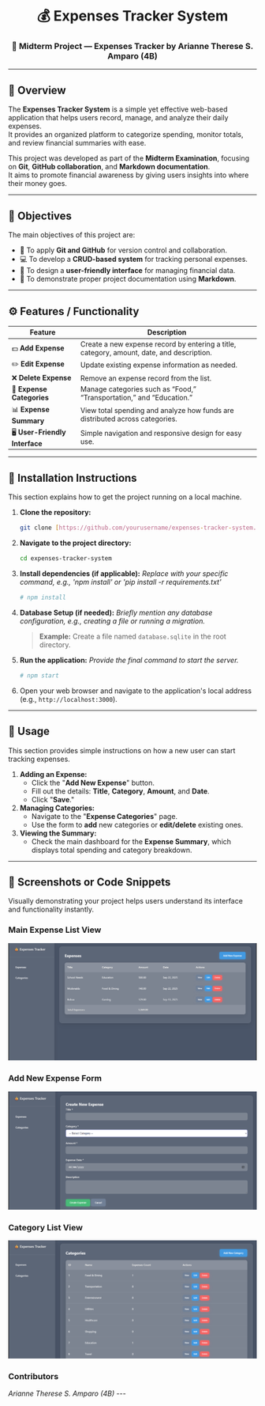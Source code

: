 <h1 align="center">💰 <b>Expenses Tracker System</b></h1>
<h3 align="center">🧾 Midterm Project — Expenses Tracker by <b>Arianne Therese S. Amparo (4B)</b></h3>

---

## 📘 Overview

The **Expenses Tracker System** is a simple yet effective web-based application that helps users record, manage, and analyze their daily expenses.  
It provides an organized platform to categorize spending, monitor totals, and review financial summaries with ease.

This project was developed as part of the **Midterm Examination**, focusing on **Git**, **GitHub collaboration**, and **Markdown documentation**.  
It aims to promote financial awareness by giving users insights into where their money goes.

---

## 🎯 Objectives

The main objectives of this project are:

- 📁 To apply **Git and GitHub** for version control and collaboration.
- 💻 To develop a **CRUD-based system** for tracking personal expenses.
- 🧭 To design a **user-friendly interface** for managing financial data.
- 📝 To demonstrate proper project documentation using **Markdown**.

---

## ⚙️ Features / Functionality

| Feature | Description |
|----------|-------------|
| 💵 **Add Expense** | Create a new expense record by entering a title, category, amount, date, and description. |
| ✏️ **Edit Expense** | Update existing expense information as needed. |
| ❌ **Delete Expense** | Remove an expense record from the list. |
| 📁 **Expense Categories** | Manage categories such as “Food,” “Transportation,” and “Education.” |
| 📊 **Expense Summary** | View total spending and analyze how funds are distributed across categories. |
| 🖥️ **User-Friendly Interface** | Simple navigation and responsive design for easy use. |

---

## 💾 Installation Instructions
This section explains how to get the project running on a local machine.

1.  **Clone the repository:**
    ```bash
    git clone [https://github.com/yourusername/expenses-tracker-system.git](https://github.com/yourusername/expenses-tracker-system.git)
    ```
2.  **Navigate to the project directory:**
    ```bash
    cd expenses-tracker-system
    ```
3.  **Install dependencies (if applicable):**
    *Replace with your specific command, e.g., 'npm install' or 'pip install -r requirements.txt'*
    ```bash
    # npm install 
    ```
4.  **Database Setup (if needed):**
    *Briefly mention any database configuration, e.g., creating a file or running a migration.*
    > **Example:** Create a file named `database.sqlite` in the root directory.

5.  **Run the application:**
    *Provide the final command to start the server.*
    ```bash
    # npm start
    ```
6.  Open your web browser and navigate to the application's local address (e.g., `http://localhost:3000`).

---

## 🚀 Usage
This section provides simple instructions on how a new user can start tracking expenses.

1.  **Adding an Expense:**
    * Click the "**Add New Expense**" button.
    * Fill out the details: **Title**, **Category**, **Amount**, and **Date**.
    * Click "**Save**."
2.  **Managing Categories:**
    * Navigate to the "**Expense Categories**" page.
    * Use the form to **add** new categories or **edit/delete** existing ones.
3.  **Viewing the Summary:**
    * Check the main dashboard for the **Expense Summary**, which displays total spending and category breakdown.

---

## 📸 Screenshots or Code Snippets
Visually demonstrating your project helps users understand its interface and functionality instantly.

### Main Expense List View
![Screenshot of the Main Expense List](assets/expenses.png)

### Add New Expense Form
![Screenshot of the Add New Expense Form](assets/add.png)

### **Category List View**
![Screenshot of the Add New Expense Form](assets/category.png)

### Contributors 
*Arianne Therese S. Amparo (4B)* ---